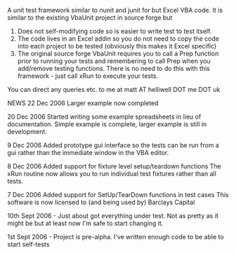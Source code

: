 A unit test framework similar to nunit and junit for but Excel VBA code. It is similar to the existing VbaUnit project in source forge but
1. Does not self-modifying code so is easier to write test to test itself.
2. The code lives in an Excel addin so you do not need to copy the code into each project to be tested (obviously this makes it Excel specific)
3. The original source forge VbaUnit requires you to call a Prep function prior to running your tests and remembering to call Prep when you add/remove testing functions. There is no need to do this with this framework - just call xRun to execute your tests.

You can direct any queries etc. to me at matt AT helliwell DOT me DOT uk

NEWS
22 Dec 2006
Larger example now completed

20 Dec 2006
Started writing some example spreadsheets in lieu of documentation. Simple example is complete, larger example is still in development.

9 Dec 2006
Added prototype gui interface so the tests can be run from a gui rather than the immediate window in the VBA editor.

8 Dec 2006
Added support for fixture level setup/teardown functions
The xRun routine now allows you to run individual test fixtures rather than all tests.

7 Dec 2006
Added support for SetUp/TearDown functions in test cases
This software is now licensed to (and being used by) Barclays Capital

10th Sept 2006 - Just about got everything under test. Not as pretty as it might be but at least now I'm safe to start changing it.

1st Sept 2006 - Project is pre-alpha. I've written enough code to be able to start self-tests





